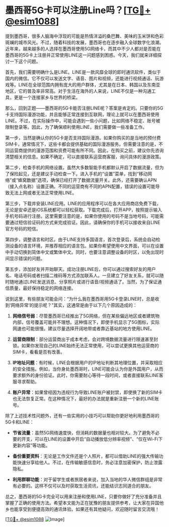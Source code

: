 # 墨西哥5G卡可以注册Line吗？[[TG💪+ @esim1088](https://t.me/s/esim1088)]

提到墨西哥，很多人脑海中浮现的可能是热情洋溢的桑巴舞、美味的玉米饼和色彩斑斓的城市风光。不过，随着科技的发展，墨西哥也在逐步融入全球数字化浪潮。近年来，越来越多的人选择在墨西哥使用5G网络卡，而其中不少人都对是否能在墨西哥的5G卡上注册并正常使用LINE这一问题感到困惑。今天，我们就来详细探讨一下这个问题。

首先，我们需要明确什么是LINE。LINE是一款风靡全球的即时通讯软件，类似于国内的微信。它不仅可以发送文字、语音、图片和视频，还能进行视频通话、玩游戏等。LINE在全球范围内拥有庞大的用户群体，尤其是在日本、韩国以及东南亚地区，它的普及率非常高。对于生活在海外的人来说，LINE不仅是一种沟通工具，更是一个连接家乡与世界的桥梁。

那么，回到正题——墨西哥的5G卡能否注册LINE呢？答案是肯定的。只要你的5G卡支持国际漫游功能，并且能够正常连接到互联网，理论上就可以在墨西哥使用LINE。不过，在实际操作中，可能会遇到一些小问题，比如网络不稳定、账号被限制登录等。因此，为了确保顺利使用LINE，我们需要做一些准备工作。

第一步，当然是确认你的5G卡是否支持国际漫游。如果你购买的是当地的预付费SIM卡，通常情况下，这些卡都会提供基础的国际漫游服务。但需要注意的是，不同运营商提供的漫游范围和资费可能有所不同。因此，在购买之前，建议你先咨询清楚相关的信息。如果不确定，可以直接联系运营商客服，询问具体的漫游政策。

第二步，检查手机的网络设置。虽然大多数智能手机都默认开启了数据流量，但为了保险起见，还是建议手动检查一下。进入手机的“设置”菜单，找到“移动网络”或“蜂窝数据”选项，确保已经打开了数据流量开关。此外，还需要确认APN（接入点名称）设置正确。不同的运营商有不同的APN配置，错误的设置可能导致无法上网或者无法正常使用LINE。

第三步，下载并安装LINE应用。LINE的应用程序可以在各大应用商店免费下载，无论是安卓还是iOS系统都可以轻松获取。下载完成后，打开APP，按照提示输入手机号码进行注册。这里需要注意的是，如果你使用的号码不是当地号码，可能需要通过短信验证码的方式来完成验证。因此，请确保你的手机可以接收来自LINE官方号码的短信。

第四步，调整语言和时区。由于LINE支持多国语言，首次登录后，系统会自动检测设备的语言环境，并推荐相应的语言包。如果你希望使用中文界面，可以在设置中手动切换到简体中文或繁体中文。同时，也要注意调整设备的时区，以免出现时间显示错误的问题。

第五步，添加好友并开始聊天。成功注册LINE后，你可以通过搜索好友的用户名、电话号码或者扫描二维码等方式添加联系人。一旦建立了好友关系，就可以随时随地通过LINE发送消息、分享照片或进行语音/视频通话了。当然，为了保证通信质量，最好保持稳定的网络连接。

说到这里，有些朋友可能会问：“为什么我在墨西哥用5G卡登录LINE时，总是收到‘网络异常’的提示呢？”其实，这通常是由于以下几个原因造成的：

1. **网络信号弱**：尽管墨西哥已经推出了5G网络，但在某些偏远地区或者建筑物内部，信号覆盖可能并不理想。这种情况下，即使手机显示了5G图标，实际网速也可能很慢。建议尽量选择开阔地带或者靠近基站的地方使用LINE。

2. **运营商限制**：部分运营商出于成本考虑，会对跨境数据流量进行限速甚至封锁。如果你发现自己的LINE始终无法正常使用，可以尝试更换其他运营商的SIM卡，看看是否有改善。

3. **IP地址问题**：有时候，LINE会根据用户的IP地址判断其地理位置，并采取相应的安全措施。例如，当你身处墨西哥时，LINE可能会认为你是外国用户，从而要求额外的身份验证。此时，你需要耐心等待一段时间，或者直接联系LINE客服寻求帮助。

4. **账户异常**：如果曾经因为违规行为导致LINE账户被封禁，即使换了新的SIM卡也无法恢复正常。在这种情况下，最好的办法就是重新注册一个新的LINE账号。

除了上述技术性问题外，还有一些实用的小技巧可以帮助你更好地利用墨西哥的5G卡和LINE：

- **节省流量**：虽然5G网络速度快，但消耗的数据量也相对较大。为了避免不必要的开支，可以在LINE的设置中开启“自动播放低分辨率视频”、“仅在Wi-Fi下更新内容”等功能。
  
- **备份重要资料**：无论是工作文件还是个人照片，都可以借助LINE的强大传输功能快速分享给他人。不过，在传输敏感信息时，务必注意加密保护，防止泄露隐私。

- **利用群聊功能**：对于留学生或者旅居者来说，加入当地的华人微信群组是非常有必要的。这样不仅可以及时获取生活资讯，还能结识志同道合的朋友。

总之，墨西哥的5G卡完全可以用来注册和使用LINE，只要你做好了充分准备并且掌握了正确的使用方法。希望本文能为正在犹豫的朋友提供参考，让大家在异国他乡也能享受到便捷高效的通讯体验。如果还有其他疑问，欢迎随时留言交流哦！

[[TG💪+ @esim1088](https://t.me/s/esim1088) ![Image](https://i.postimg.cc/4NQfJmqS/Snipaste-2025-05-13-00-14-12.png)]